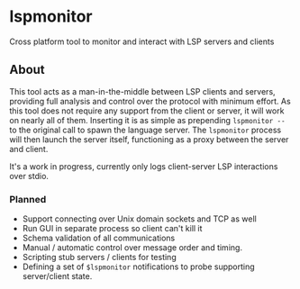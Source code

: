 # lspmonitor
Cross platform tool to monitor and interact with LSP servers and clients

## About

This tool acts as a man-in-the-middle between LSP clients and servers, providing full analysis and control over the protocol with minimum effort. As this tool does not require any support from the client or server, it will work on nearly all of them. Inserting it is as simple as prepending `lspmonitor -- ` to the original call to spawn the language server. The `lspmonitor` process will then launch the server itself, functioning as a proxy between the server and client.

It's a work in progress, currently only logs client-server LSP interactions over stdio.

### Planned
- Support connecting over Unix domain sockets and TCP as well
- Run GUI in separate process so client can't kill it
- Schema validation of all communications
- Manual / automatic control over message order and timing.
- Scripting stub servers / clients for testing
- Defining a set of `$lspmonitor` notifications to probe supporting server/client state.
